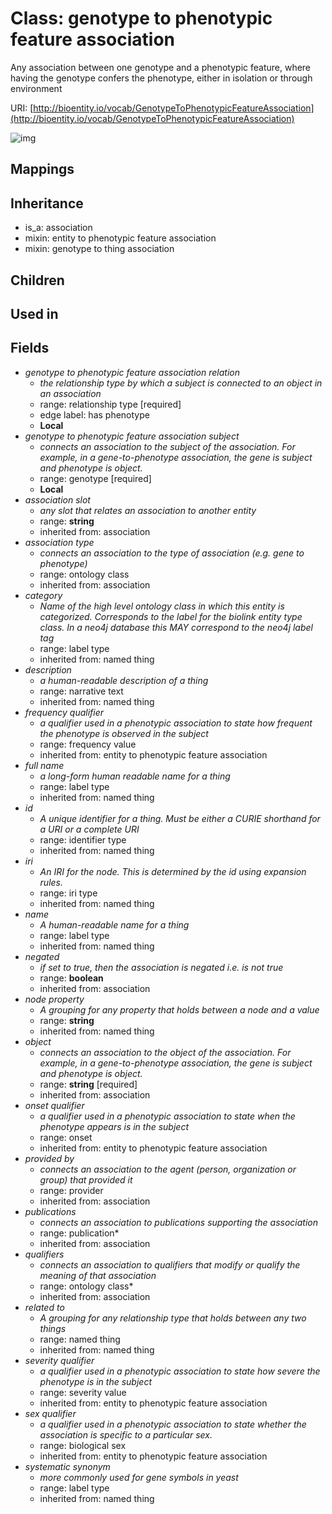 # Class: genotype to phenotypic feature association


Any association between one genotype and a phenotypic feature, where having the genotype confers the phenotype, either in isolation or through environment

URI: [http://bioentity.io/vocab/GenotypeToPhenotypicFeatureAssociation](http://bioentity.io/vocab/GenotypeToPhenotypicFeatureAssociation)

![img](http://yuml.me/diagram/nofunky;dir:TB/class/\[GenotypeToPhenotypicFeatureAssociation|id(i):identifier_type%20%3F;name(i):label_type%20%3F;category(i):label_type%20%3F;node_property(i):string%20%3F;iri(i):iri_type%20%3F;full_name(i):label_type%20%3F;systematic_synonym(i):label_type%20%3F;negated(i):boolean%20%3F;association_slot(i):string%20%3F;frequency_qualifier(i):frequency_value%20%3F;description(i):narrative_text%20%3F]-%20object(i)>\[PhenotypicFeature],%20\[GenotypeToPhenotypicFeatureAssociation]-%20sex%20qualifier(i)%20%3F>\[BiologicalSex],%20\[GenotypeToPhenotypicFeatureAssociation]-%20onset%20qualifier(i)%20%3F>\[Onset],%20\[GenotypeToPhenotypicFeatureAssociation]-%20severity%20qualifier(i)%20%3F>\[SeverityValue],%20\[GenotypeToPhenotypicFeatureAssociation]-%20frequency%20qualifier(i)%20%3F>\[FrequencyValue],%20\[GenotypeToPhenotypicFeatureAssociation]-%20provided%20by(i)%20%3F>\[Provider],%20\[GenotypeToPhenotypicFeatureAssociation]-%20publications(i)%20*>\[Publication],%20\[GenotypeToPhenotypicFeatureAssociation]-%20qualifiers(i)%20*>\[OntologyClass],%20\[GenotypeToPhenotypicFeatureAssociation]-%20association%20type(i)%20%3F>\[OntologyClass],%20\[GenotypeToPhenotypicFeatureAssociation]-%20related%20to(i)%20%3F>\[NamedThing],%20\[GenotypeToPhenotypicFeatureAssociation]-%20subject>\[Genotype],%20\[GenotypeToPhenotypicFeatureAssociation]-%20relation>\[RelationshipType],%20\[GenotypeToPhenotypicFeatureAssociation]uses%20-.->\[EntityToPhenotypicFeatureAssociation],%20\[GenotypeToPhenotypicFeatureAssociation]uses%20-.->\[GenotypeToThingAssociation],%20\[Association]^-\[GenotypeToPhenotypicFeatureAssociation])
## Mappings

## Inheritance

 *  is_a: association
 *  mixin: entity to phenotypic feature association
 *  mixin: genotype to thing association
## Children

## Used in

## Fields

 * _genotype to phenotypic feature association relation_
    * _the relationship type by which a subject is connected to an object in an association_
    * range: relationship type [required]
    * edge label: has phenotype
    * __Local__
 * _genotype to phenotypic feature association subject_
    * _connects an association to the subject of the association. For example, in a gene-to-phenotype association, the gene is subject and phenotype is object._
    * range: genotype [required]
    * __Local__
 * _association slot_
    * _any slot that relates an association to another entity_
    * range: **string**
    * inherited from: association
 * _association type_
    * _connects an association to the type of association (e.g. gene to phenotype)_
    * range: ontology class
    * inherited from: association
 * _category_
    * _Name of the high level ontology class in which this entity is categorized. Corresponds to the label for the biolink entity type class. In a neo4j database this MAY correspond to the neo4j label tag_
    * range: label type
    * inherited from: named thing
 * _description_
    * _a human-readable description of a thing_
    * range: narrative text
    * inherited from: named thing
 * _frequency qualifier_
    * _a qualifier used in a phenotypic association to state how frequent the phenotype is observed in the subject_
    * range: frequency value
    * inherited from: entity to phenotypic feature association
 * _full name_
    * _a long-form human readable name for a thing_
    * range: label type
    * inherited from: named thing
 * _id_
    * _A unique identifier for a thing. Must be either a CURIE shorthand for a URI or a complete URI_
    * range: identifier type
    * inherited from: named thing
 * _iri_
    * _An IRI for the node. This is determined by the id using expansion rules._
    * range: iri type
    * inherited from: named thing
 * _name_
    * _A human-readable name for a thing_
    * range: label type
    * inherited from: named thing
 * _negated_
    * _if set to true, then the association is negated i.e. is not true_
    * range: **boolean**
    * inherited from: association
 * _node property_
    * _A grouping for any property that holds between a node and a value_
    * range: **string**
    * inherited from: named thing
 * _object_
    * _connects an association to the object of the association. For example, in a gene-to-phenotype association, the gene is subject and phenotype is object._
    * range: **string** [required]
    * inherited from: association
 * _onset qualifier_
    * _a qualifier used in a phenotypic association to state when the phenotype appears is in the subject_
    * range: onset
    * inherited from: entity to phenotypic feature association
 * _provided by_
    * _connects an association to the agent (person, organization or group) that provided it_
    * range: provider
    * inherited from: association
 * _publications_
    * _connects an association to publications supporting the association_
    * range: publication*
    * inherited from: association
 * _qualifiers_
    * _connects an association to qualifiers that modify or qualify the meaning of that association_
    * range: ontology class*
    * inherited from: association
 * _related to_
    * _A grouping for any relationship type that holds between any two things_
    * range: named thing
    * inherited from: named thing
 * _severity qualifier_
    * _a qualifier used in a phenotypic association to state how severe the phenotype is in the subject_
    * range: severity value
    * inherited from: entity to phenotypic feature association
 * _sex qualifier_
    * _a qualifier used in a phenotypic association to state whether the association is specific to a particular sex._
    * range: biological sex
    * inherited from: entity to phenotypic feature association
 * _systematic synonym_
    * _more commonly used for gene symbols in yeast_
    * range: label type
    * inherited from: named thing
